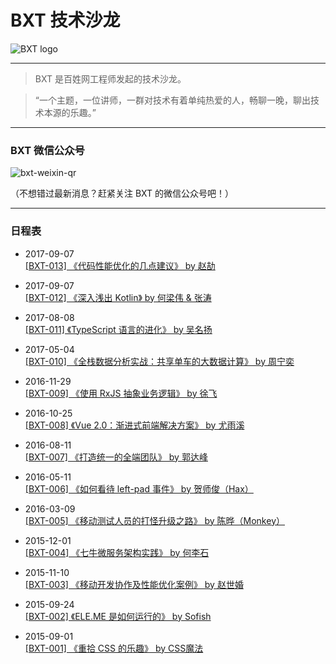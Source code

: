 # BXT 技术沙龙

![BXT logo](https://cloud.githubusercontent.com/assets/5830104/9923541/d91a2b1a-5d28-11e5-89c5-275ec6181aa5.png)

***

> BXT 是百姓网工程师发起的技术沙龙。

> “一个主题，一位讲师，一群对技术有着单纯热爱的人，畅聊一晚，聊出技术本源的乐趣。”

***

### BXT 微信公众号

![bxt-weixin-qr](https://cloud.githubusercontent.com/assets/5830104/9876742/e0309a7c-5bea-11e5-818f-7619c99c5caa.png)

（不想错过最新消息？赶紧关注 BXT 的微信公众号吧！）

***

### 日程表

* 2017-09-07 <br>
[[BXT-013] 《代码性能优化的几点建议》 by 赵劼](https://github.com/baixing/BXT/issues/17)

* 2017-09-07 <br>
[[BXT-012] 《深入浅出 Kotlin》 by 何梁伟 & 张涛](https://github.com/baixing/BXT/issues/15)

* 2017-08-08 <br>
[[BXT-011] 《TypeScript 语言的进化》 by 吴名扬](https://github.com/baixing/BXT/issues/13)

* 2017-05-04 <br>
[[BXT-010] 《全栈数据分析实战：共享单车的大数据计算》 by 周宁奕](https://github.com/baixing/BXT/issues/11)

* 2016-11-29 <br>
[[BXT-009] 《使用 RxJS 抽象业务逻辑》 by 徐飞](https://github.com/baixing/BXT/issues/10)

* 2016-10-25 <br>
[[BXT-008] 《Vue 2.0：渐进式前端解决方案》 by 尤雨溪](https://github.com/baixing/BXT/issues/9)

* 2016-08-11 <br>
[[BXT-007] 《打造统一的全端团队》 by 郭达峰](https://github.com/baixing/BXT/issues/8)

* 2016-05-11 <br>
[[BXT-006] 《如何看待 left-pad 事件》 by 贺师俊（Hax）](https://github.com/baixing/BXT/issues/7)

* 2016-03-09 <br>
[[BXT-005] 《移动测试人员的打怪升级之路》 by 陈晔（Monkey）](https://github.com/baixing/BXT/issues/6)

* 2015-12-01 <br>
[[BXT-004] 《七牛微服务架构实践》 by 何李石](https://github.com/baixing/BXT/issues/5)

* 2015-11-10 <br>
[[BXT-003] 《移动开发协作及性能优化案例》 by 赵世婚](https://github.com/baixing/BXT/issues/4)

* 2015-09-24 <br>
[[BXT-002] 《ELE.ME 是如何运行的》 by Sofish](https://github.com/baixing/BXT/issues/3)

* 2015-09-01 <br>
[[BXT-001] 《重拾 CSS 的乐趣》 by CSS魔法](https://github.com/baixing/BXT/issues/2)
